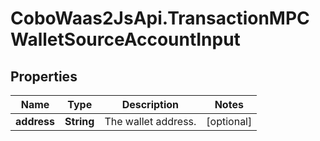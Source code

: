 # CoboWaas2JsApi.TransactionMPCWalletSourceAccountInput

## Properties

Name | Type | Description | Notes
------------ | ------------- | ------------- | -------------
**address** | **String** | The wallet address. | [optional] 



